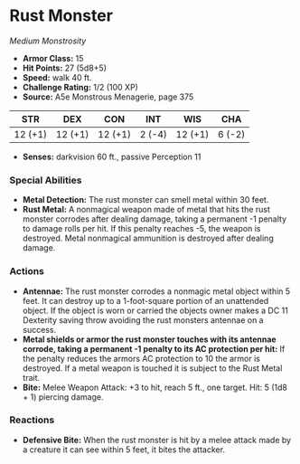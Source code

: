 # Rust Monster

*Medium* *Monstrosity*

- **Armor Class:** 15
- **Hit Points:** 27 (5d8+5)
- **Speed:** walk 40 ft.
- **Challenge Rating:** 1/2 (100 XP)
- **Source:** A5e Monstrous Menagerie, page 375

| STR | DEX | CON | INT | WIS | CHA |
| --- | --- | --- | --- | --- | --- |
| 12 (+1) | 12 (+1) | 12 (+1) | 2 (-4) | 12 (+1) | 6 (-2) |

- **Senses:** darkvision 60 ft., passive Perception 11

### Special Abilities

- **Metal Detection:** The rust monster can smell metal within 30 feet.
- **Rust Metal:** A nonmagical weapon made of metal that hits the rust monster corrodes after dealing damage, taking a permanent -1 penalty to damage rolls per hit. If this penalty reaches -5, the weapon is destroyed. Metal nonmagical ammunition is destroyed after dealing damage.

### Actions

- **Antennae:** The rust monster corrodes a nonmagic metal object within 5 feet. It can destroy up to a 1-foot-square portion of an unattended object. If the object is worn or carried  the objects owner makes a DC 11 Dexterity saving throw  avoiding the rust monsters antennae on a success.
- **Metal shields or armor the rust monster touches with its antennae corrode, taking a permanent -1 penalty to its AC protection per hit:** If the penalty reduces the armors AC protection to 10  the armor is destroyed. If a metal weapon is touched  it is subject to the Rust Metal trait.
- **Bite:** Melee Weapon Attack: +3 to hit, reach 5 ft., one target. Hit: 5 (1d8 + 1) piercing damage.

### Reactions

- **Defensive Bite:** When the rust monster is hit by a melee attack made by a creature it can see within 5 feet, it bites the attacker.


